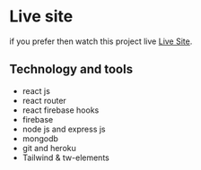 # Live site

if you prefer then watch this project live [Live Site](https://perfume-stores-site.web.app/).

## Technology and tools
- react js
- react router
- react firebase hooks
- firebase 
- node js and express js
- mongodb
- git and heroku
- Tailwind & tw-elements
